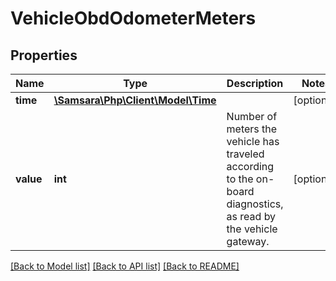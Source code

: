 # VehicleObdOdometerMeters

## Properties
Name | Type | Description | Notes
------------ | ------------- | ------------- | -------------
**time** | [**\Samsara\Php\Client\Model\Time**](Time.md) |  | [optional] 
**value** | **int** | Number of meters the vehicle has traveled according to the on-board diagnostics, as read by the vehicle gateway. | [optional] 

[[Back to Model list]](../README.md#documentation-for-models) [[Back to API list]](../README.md#documentation-for-api-endpoints) [[Back to README]](../README.md)


